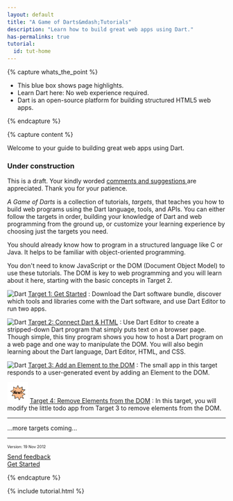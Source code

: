 ```yaml
---
layout: default
title: "A Game of Darts&mdash;Tutorials"
description: "Learn how to build great web apps using Dart."
has-permalinks: true
tutorial:
  id: tut-home
---
```


{% capture whats_the_point %}

* This blue box shows page highlights.
* Learn Dart here: No web experience required.
* Dart is an open-source platform for building structured HTML5 web apps.

{% endcapture %}

{% capture content %}

Welcome to 
your guide to building great web apps using Dart.

<div id="under-construction" markdown="1">
<h3> <i class="icon-wrench"> </i> Under construction </h3>

This is a draft.
Your kindly worded
<a
 href="http://code.google.com/p/dart/issues/entry?template=Tutorial%20feedback"
 target="_blank">
comments and suggestions
</a>
are appreciated.
Thank you for your patience.

</div>

*A Game of Darts* is a collection of tutorials, _targets_,
that teaches you how to build web programs
using the Dart language, tools, and APIs.
You can either follow the targets in order,
building your knowledge of Dart and web programming
from the ground up,
or customize your learning experience by
choosing just the targets you need.

You should already know how to program in a structured language
like C or Java.
It helps to be familiar with object-oriented programming.

You don't need to know JavaScript or the DOM
(Document Object Model) to use these tutorials.
The DOM is key to web programming
and you will learn about it here,
starting with the basic concepts in Target 2.

<img src="/imgs/Dart_Logo_21.png" width="21" height="21" alt="Dart"> [Target 1: Get Started](get-started/)
: Download the Dart software bundle,
discover which tools and libraries come with the Dart software,
and use Dart Editor to run two apps.

<img src="/imgs/Dart_Logo_21.png" width="21" height="21" alt="Dart"> [Target 2: Connect Dart &amp; HTML](connect-dart-html/)
: Use Dart Editor to create
a stripped-down Dart program
that simply puts text on a browser page.
Though simple,
this tiny program
shows you how to host a Dart program on a web page
and one way to manipulate the DOM.
You will also begin learning about the Dart language,
Dart Editor, HTML, and CSS.

<img src="/imgs/Dart_Logo_21.png" width="21" height="21" alt="Dart"> [Target 3: Add an Element to the DOM](add-elements/)
: The small app in this target
responds to a user-generated event
by adding an Element to the DOM.

<img src="new-icon.png" width="48" height="48"> [Target 4: Remove Elements from the DOM](remove-elements/)
: In this target,
you will modify the little todo app from Target 3
to remove elements from the DOM.

<div>
  <hr>
  <div class="row">
    <div class="span1">
    <font size="24">
    <i class="icon-bullhorn"> </i>
    </font>
    </div>
    <div class="span8">
...more targets coming...
    </div>
  </div>
<hr>
</div>

<div class="row">
  <div class="span3">
  <p style="font-size:xx-small">Version: 19 Nov 2012</p>
  </div>
  <div class="span3">
<a href="http://code.google.com/p/dart/issues/entry?template=Tutorial%20feedback"
 target="_blank">
<i class="icon-comment"> </i>
Send feedback
</a>
  </div>
  <div class="span3">
  <a href="/docs/tutorials/get-started/" class="pull-right">Get Started <i class="icon-chevron-right"> </i></a>
  </div>
</div>

{% endcapture %}

{% include tutorial.html %}
